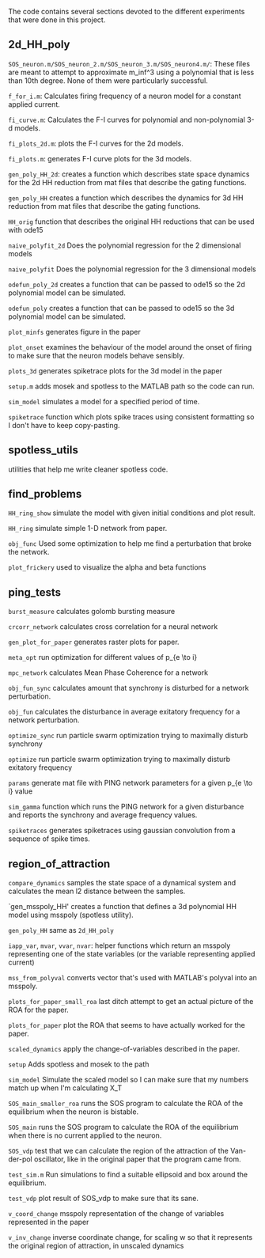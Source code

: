 The code contains several sections devoted to the different experiments that were done in this project. 

2d_HH_poly
---

`SOS_neuron.m/SOS_neuron_2.m/SOS_neuron_3.m/SOS_neuron4.m/`: These files are meant to attempt to approximate m_inf^3 using a polynomial that is less than 10th degree. None of them were particularly successful.

`f_for_i.m`: Calculates firing frequency of a neuron model for a constant applied current.

`fi_curve.m`: Calculates the F-I curves for polynomial and non-polynomial 3-d models.

`fi_plots_2d.m`: plots the F-I curves for the 2d models. 

`fi_plots.m`: generates F-I curve plots for the 3d models.

`gen_poly_HH_2d`: creates a function which describes state space dynamics for the 2d HH reduction from mat files that describe the gating functions.

`gen_poly_HH` creates a function which describes the dynamics for 3d HH reduction from mat files that describe the gating functions.

`HH_orig` function that describes the original HH reductions that can be used with ode15

`naive_polyfit_2d` Does the polynomial regression for the 2 dimensional models

`naive_polyfit` Does the polynomial regression for the 3 dimensional models

`odefun_poly_2d` creates a function that can be passed to ode15 so the 2d polynomial model can be simulated.

`odefun_poly` creates a function that can be passed to ode15 so the 3d polynomial model can be simulated.

`plot_minfs` generates figure in the paper

`plot_onset` examines the behaviour of the model around the onset of firing to make sure that the neuron models behave sensibly.

`plots_3d` generates spiketrace plots for the 3d model in the paper

`setup.m` adds mosek and spotless to the MATLAB path so the code can run.

`sim_model` simulates a model for a specified period of time.

`spiketrace` function which plots spike traces using consistent formatting so I don't have to keep copy-pasting.

spotless_utils
--

utilities that help me write cleaner spotless code.

find_problems
--
`HH_ring_show` simulate the model with given initial conditions and plot result.

`HH_ring` simulate simple 1-D network from paper.

`obj_func` Used some optimization to help me find a perturbation that broke the network.

`plot_frickery` used to visualize the alpha and beta functions


ping_tests
--
`burst_measure` calculates golomb bursting measure

`crcorr_network` calculates cross correlation for a neural network

`gen_plot_for_paper` generates raster plots for paper.

`meta_opt` run optimization for different values of p_{e \to i}

`mpc_network` calculates Mean Phase Coherence for a network

`obj_fun_sync` calculates amount that synchrony is disturbed for a network perturbation.

`obj_fun` calculates the disturbance in average exitatory frequency for a network perturbation.

`optimize_sync` run particle swarm optimization trying to maximally disturb synchrony

`optimize` run particle swarm optimization trying to maximally disturb exitatory frequency

`params` generate mat file with PING network parameters for a given p_{e \to i} value

`sim_gamma` function which runs the PING network for a given disturbance and reports the synchrony and average frequency values.

`spiketraces` generates spiketraces using gaussian convolution from a sequence of spike times.

region_of_attraction
--

`compare_dynamics` samples the state space of a dynamical system and calculates the mean l2 distance between the samples.

`gen_msspoly_HH' creates a function that defines a 3d polynomial HH model using msspoly (spotless utility). 

`gen_poly_HH` same as `2d_HH_poly`

`iapp_var`, `mvar`, `vvar`, `nvar`: helper functions which return an msspoly representing one of the state variables (or the variable representing applied current)

`mss_from_polyval` converts vector that's used with MATLAB's polyval into an msspoly.

`plots_for_paper_small_roa` last ditch attempt to get an actual picture of the ROA for the paper.

`plots_for_paper` plot the ROA that seems to have actually worked for the paper.

`scaled_dynamics` apply the change-of-variables described in the paper.

`setup` Adds spotless and mosek to the path

`sim_model` Simulate the scaled model so I can make sure that my numbers match up when I'm calculating X_T

`SOS_main_smaller_roa` runs the SOS program to calculate the ROA of the equilibrium when the neuron is bistable.

`SOS_main` runs the SOS program to calculate the ROA of the equilibrium when there is no current applied to the neuron.

`SOS_vdp` test that we can calculate the region of the attraction of the Van-der-pol oscillator, like in the original paper that the program came from.

`test_sim.m` Run simulations to find a suitable ellipsoid and box around the equilibrium.

`test_vdp` plot result of SOS_vdp to make sure that its sane.

`v_coord_change` msspoly representation of the change of variables represented in the paper

`v_inv_change` inverse coordinate change, for scaling w so that it represents the original region of attraction, in unscaled dynamics

